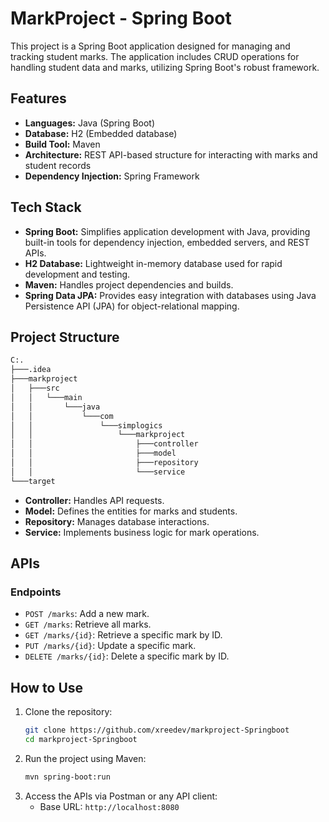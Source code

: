 # MarkProject - Spring Boot

This project is a Spring Boot application designed for managing and tracking student marks. The application includes CRUD operations for handling student data and marks, utilizing Spring Boot's robust framework.

## Features
- **Languages:** Java (Spring Boot)
- **Database:** H2 (Embedded database)
- **Build Tool:** Maven
- **Architecture:** REST API-based structure for interacting with marks and student records
- **Dependency Injection:** Spring Framework

## Tech Stack
- **Spring Boot:** Simplifies application development with Java, providing built-in tools for dependency injection, embedded servers, and REST APIs.
- **H2 Database:** Lightweight in-memory database used for rapid development and testing.
- **Maven:** Handles project dependencies and builds.
- **Spring Data JPA:** Provides easy integration with databases using Java Persistence API (JPA) for object-relational mapping.

## Project Structure
```bash
C:.
├───.idea
├───markproject
│   ├───src
│   │   └───main
│   │       └───java
│   │           └───com
│   │               └───simplogics
│   │                   └───markproject
│   │                       ├───controller
│   │                       ├───model
│   │                       ├───repository
│   │                       └───service
└───target
```
- **Controller:** Handles API requests.
- **Model:** Defines the entities for marks and students.
- **Repository:** Manages database interactions.
- **Service:** Implements business logic for mark operations.

## APIs

### Endpoints
- `POST /marks`: Add a new mark.
- `GET /marks`: Retrieve all marks.
- `GET /marks/{id}`: Retrieve a specific mark by ID.
- `PUT /marks/{id}`: Update a specific mark.
- `DELETE /marks/{id}`: Delete a specific mark by ID.

## How to Use
1. Clone the repository:
   ```bash
   git clone https://github.com/xreedev/markproject-Springboot
   cd markproject-Springboot
   ```
2. Run the project using Maven:
   ```bash
   mvn spring-boot:run
   ```
3. Access the APIs via Postman or any API client:
   - Base URL: `http://localhost:8080`
